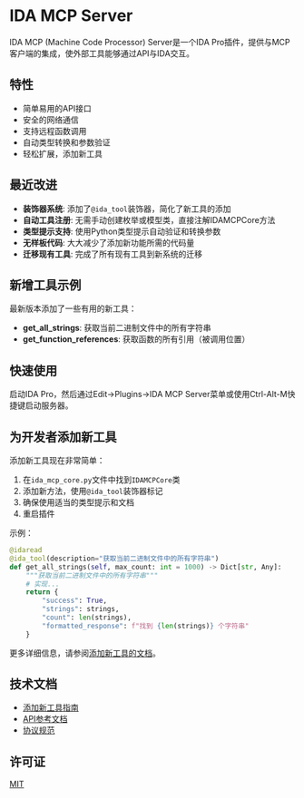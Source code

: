 # IDA MCP Server

IDA MCP (Machine Code Processor) Server是一个IDA Pro插件，提供与MCP客户端的集成，使外部工具能够通过API与IDA交互。

## 特性

- 简单易用的API接口
- 安全的网络通信
- 支持远程函数调用
- 自动类型转换和参数验证
- 轻松扩展，添加新工具

## 最近改进

- **装饰器系统**: 添加了`@ida_tool`装饰器，简化了新工具的添加
- **自动工具注册**: 无需手动创建枚举或模型类，直接注解IDAMCPCore方法
- **类型提示支持**: 使用Python类型提示自动验证和转换参数
- **无样板代码**: 大大减少了添加新功能所需的代码量
- **迁移现有工具**: 完成了所有现有工具到新系统的迁移

## 新增工具示例

最新版本添加了一些有用的新工具：

- **get_all_strings**: 获取当前二进制文件中的所有字符串
- **get_function_references**: 获取函数的所有引用（被调用位置）

## 快速使用

启动IDA Pro，然后通过Edit->Plugins->IDA MCP Server菜单或使用Ctrl-Alt-M快捷键启动服务器。

## 为开发者添加新工具

添加新工具现在非常简单：

1. 在`ida_mcp_core.py`文件中找到`IDAMCPCore`类
2. 添加新方法，使用`@ida_tool`装饰器标记
3. 确保使用适当的类型提示和文档
4. 重启插件

示例：

```python
@idaread
@ida_tool(description="获取当前二进制文件中的所有字符串")
def get_all_strings(self, max_count: int = 1000) -> Dict[str, Any]:
    """获取当前二进制文件中的所有字符串"""
    # 实现...
    return {
        "success": True,
        "strings": strings,
        "count": len(strings),
        "formatted_response": f"找到 {len(strings)} 个字符串"
    }
```

更多详细信息，请参阅[添加新工具的文档](docs/adding_new_tools.md)。

## 技术文档

- [添加新工具指南](docs/adding_new_tools.md)
- [API参考文档](docs/api_reference.md)
- [协议规范](docs/protocol.md)

## 许可证

[MIT](LICENSE)
